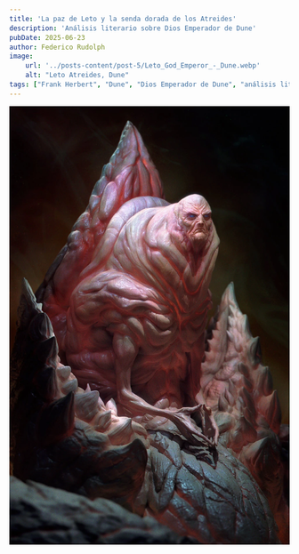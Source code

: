 ```yaml
---
title: 'La paz de Leto y la senda dorada de los Atreides'
description: 'Análisis literario sobre Dios Emperador de Dune'
pubDate: 2025-06-23
author: Federico Rudolph
image:
    url: '../posts-content/post-5/Leto_God_Emperor_-_Dune.webp'
    alt: "Leto Atreides, Dune"
tags: ["Frank Herbert", "Dune", "Dios Emperador de Dune", "análisis literario", "ciencia ficción"]
---
```

![Leto Atreides, Dune](../posts-content/post-5/Leto_God_Emperor_-_Dune.webp)
